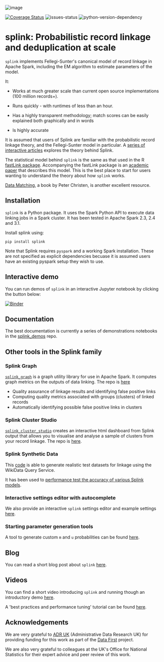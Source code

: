 ![image](https://user-images.githubusercontent.com/7570107/85285114-3969ac00-b488-11ea-88ff-5fca1b34af1f.png)

[![Coverage Status](https://coveralls.io/repos/github/moj-analytical-services/splink/badge.svg?branch=master)](https://coveralls.io/github/moj-analytical-services/splink?branch=master)
![issues-status](https://img.shields.io/github/issues-raw/moj-analytical-services/splink)
![python-version-dependency](https://img.shields.io/badge/python-%3E%3D3.6-blue)

# splink: Probabilistic record linkage and deduplication at scale

`splink` implements Fellegi-Sunter's canonical model of record linkage in Apache Spark, including the EM algorithm to estimate parameters of the model.

It:

- Works at much greater scale than current open source implementations (100 million records+).

- Runs quickly - with runtimes of less than an hour.

- Has a highly transparent methodology; match scores can be easily explained both graphically and in words

- Is highly accurate

It is assumed that users of Splink are familiar with the probabilistic record linkage theory, and the Fellegi-Sunter model in particular. A [series of interactive articles](https://www.robinlinacre.com/probabilistic_linkage/) explores the theory behind Splink.

The statistical model behind `splink` is the same as that used in the R [fastLink package](https://github.com/kosukeimai/fastLink). Accompanying the fastLink package is an [academic paper](http://imai.fas.harvard.edu/research/files/linkage.pdf) that describes this model. This is the best place to start for users wanting to understand the theory about how `splink` works.

[Data Matching](https://link.springer.com/book/10.1007/978-3-642-31164-2), a book by Peter Christen, is another excellent resource.

## Installation

`splink` is a Python package. It uses the Spark Python API to execute data linking jobs in a Spark cluster. It has been tested in Apache Spark 2.3, 2.4 and 3.1.

Install splink using:

`pip install splink`

Note that Splink requires `pyspark` and a working Spark installation. These are not specified as explicit dependencies becuase it is assumed users have an existing pyspark setup they wish to use.

## Interactive demo

You can run demos of `splink` in an interactive Jupyter notebook by clicking the button below:

[![Binder](https://mybinder.org/badge.svg)](https://mybinder.org/v2/gh/moj-analytical-services/splink_demos/master?urlpath=lab/tree/index.ipynb)

## Documentation

The best documentation is currently a series of demonstrations notebooks in the [splink_demos](https://github.com/moj-analytical-services/splink_demos) repo.

## Other tools in the Splink family

### Splink Graph

[`splink_graph`](https://github.com/moj-analytical-services/splink_graph) is a graph utility library for use in Apache Spark. It computes graph metrics on the outputs of data linking. The repo is [here](<(https://github.com/moj-analytical-services/splink_graph)>)

- Quality assurance of linkage results and identifying false positive links
- Computing quality metrics associated with groups (clusters) of linked records
- Automatically identifying possible false positive links in clusters

### Splink Cluster Studio

[`splink_cluster_studio`](http://github.com/moj-analytical-services/splink_cluster_studio) creates an interactive html dashboard from Splink output that allows you to visualise and analyse a sample of clusters from your record linkage. The repo is [here](http://github.com/moj-analytical-services/splink_cluster_studio).

### Splink Synthetic Data

This [code](https://github.com/moj-analytical-services/splink_synthetic_data) is able to generate realistic test datasets for linkage using the WikiData Query Service.

It has been used to [performance test the accuracy of various Splink models](https://www.robinlinacre.com/comparing_splink_models/).

### Interactive settings editor with autocomplete

We also provide an interactive `splink` settings editor and example settings [here](https://moj-analytical-services.github.io/splink_settings_editor/).

### Starting parameter generation tools

A tool to generate custom `m` and `u` probabilities can be found [here](https://www.robinlinacre.com/m_u_generator/).

## Blog

You can read a short blog post about `splink` [here](https://robinlinacre.com/introducing_splink/).

## Videos

You can find a short video introducing `splink` and running though an introductory demo [here](https://www.youtube.com/watch?v=_8lV2Lbd6Xs&feature=youtu.be&t=1295).

A 'best practices and performance tuning' tutorial can be found [here](https://www.youtube.com/watch?v=HzcqrRvXhCE).

## Acknowledgements

We are very grateful to [ADR UK](https://www.adruk.org/) (Administrative Data Research UK) for providing funding for this work as part of the [Data First](https://www.adruk.org/our-work/browse-all-projects/data-first-harnessing-the-potential-of-linked-administrative-data-for-the-justice-system-169/) project.

We are also very grateful to colleagues at the UK's Office for National Statistics for their expert advice and peer review of this work.
